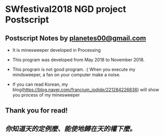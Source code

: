 # SWfestival2018 NGD project Postscript
Postscript Notes by planetes00@gmail.com
-------------------

* It is minesweeper developed in Processing
* This program was developed from May 2018 to November 2018.
* This program is not good program. :( When you execute my mindsweeper, a fan on your computer make a noise.

* If you can read Korean, my blog(https://blog.naver.com/francium_iodide/221284226836) will show you process of my minesweeper

Thank you for read!
 ----------------------------
 _你知道天的定例麼、能使地歸在天的權下麼。_
 ----------------------------
